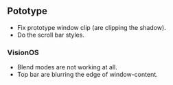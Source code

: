 ## Pototype

- Fix prototype window clip (are clipping the shadow).
- Do the scroll bar styles.

### VisionOS

- Blend modes are not working at all.
- Top bar are blurring the edge of window-content.
